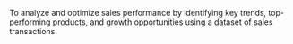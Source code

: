  To analyze and optimize sales performance by identifying key trends, top-performing products, and growth opportunities using a dataset of sales transactions.
